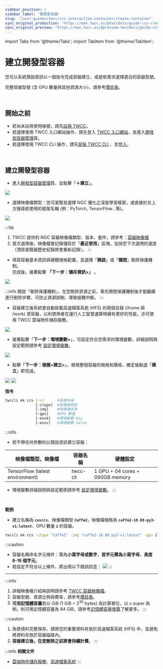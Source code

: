 ```yaml
---
sidebar_position: 1
sidebar_label: '開發型容器'
slug: '/user-guides/twcc/ccs-interactive-container/create-container'
sync_original_production: 'https://man.twcc.ai/@twccdocs/guide-ccs-create-zh' 
sync_original_preview: 'https://man.twcc.ai/@preview-twccdocs/guide-ccs-create-zh' 
---
```


import Tabs from '@theme/Tabs';
import TabItem from '@theme/TabItem';

# 建立開發型容器

您可以系統預設資訊以一個指令完成容器建立，或是依需求選擇適合的容器型號。

完整容器型號 (含 GPU 數量與其他資源大小)，請參考[價目表](pricing.mdx#容器運算服務-container-compute-service-ccs)。

<br/>


## 開始之前

- 若尚未註冊使用帳號，請先[註冊 TWCC](/user-guides/member-center/membership/sign-up-for-twcc.md)。
- 若選擇使用 TWCC 入口網站操作，請先登入 [TWCC 入口網站](https://www.twcc.ai/)，並進入[開發型容器管理](/docs/user-guides/twcc/ccs-interactive-container/containers/manage-containers.md)頁。
- 若選擇使用 TWCC CLI 操作，請先[安裝 TWCC CLI](https://github.com/twcc/TWCC-CLI) 、並[登入](https://github.com/twcc/TWCC-CLI)。

<br/>


## 建立開發型容器

<Tabs>
<TabItem value="TWCC 入口網站" label="TWCC 入口網站">

* 進入[開發型容器管理](/docs/user-guides/twcc/ccs-interactive-container/containers/manage-containers.md)頁，並點擊「**＋建立**」。

![](https://i.imgur.com/lpBLaPf.png)

* 選擇映像檔類型：您可瀏覽並選擇 NGC 優化之深度學習框架，或直接於左上方搜尋欲使用的框架名稱 (例：PyTorch, TensorFlow...等)。

![](https://cos.twcc.ai/SYS-MANUAL/uploads/upload_f3c003776fbf81f0ebae37ae3dba97e3.png)

:::tip
1. TWCC 提供的 NGC 容器映像檔類型、版本、套件，請參考：[<ins>容器映像檔</ins>](/docs/ccs-interactive-container/images/manage.md)
2. 首次選用後，映像檔會記錄儲存於「**最近使用**」區塊，加快您下次選用的速度（清除瀏覽器歷史紀錄將會重新記錄）。
:::

* 填寫容器基本資訊與硬體規格配置，並選擇「**開啟**」或「**關閉**」刪除保護機制。<br/>
完成後，接著點擊 **「下一步：儲存資訊>」** 。

![](https://cos.twcc.ai/SYS-MANUAL/uploads/upload_ba201ac8e196f736b6d0616938766c16.png)

:::info
開啟「刪除保護機制」，在您刪除資源之前，需先關閉保護機制後才能繼續進行刪除步驟，可防止資源誤刪，導致服務中斷。
:::

* 容器建立後系統會自動掛載高速檔案系統 (HFS) 的兩個目錄 (/home 與 /work) 至容器，以利使用者在運行人工智慧運算時擁有更好的性能，亦可使用 TWCC 雲端物件儲存服務。

![](https://cos.twcc.ai/SYS-MANUAL/uploads/upload_d801834abe5f168c9fc1d77253e106f4.png)

* 接著點擊「**下一步：環境變數>**」，可設定符合您需求的環境變數，詳細說明與設定範例請參考 [<ins>設定環境變數</ins>](../../tutorials/set-environment-variables.md)。

![](https://cos.twcc.ai/SYS-MANUAL/uploads/upload_ebcf6338e3bba3e49f69c4eb3dcefd00.png)

* 點擊「**下一步：檢閱+建立>**」，檢視整個容器的規格和價格，確定後點選「**建立**」即完成。

![](https://cos.twcc.ai/SYS-MANUAL/uploads/upload_0eab8ab1660cace6b843aea7cbb1e808.png)
![](https://cos.twcc.ai/SYS-MANUAL/uploads/upload_cb943abf574920c1a1a46b62e4695590.png)

</TabItem>
<TabItem value="TWCC CLI" label="TWCC CLI">

**指令**

```bash
twccli mk ccs [-n]      #容器名稱
              [-itype]  #映像檔類型
              [-img]    #映像檔版本
              [-gpu]    #GPU 數量
              [-envk]   #環境變數 Key
              [-envv]   #環境變數 Value
```

:::info
- 若不帶任何參數則以預設資訊建立容器：

| 映像檔類型、映像檔 | 容器名稱 |硬體設定|
| -------- | -------- | -------- |
| TensorFlow (latest environment)    | twcc-cli     | 1 GPU + 04 cores + 090GB memory |

- 環境變數詳細說明與設定範例請參考 [<ins>設定環境變數</ins>](../../tutorials/set-environment-variables.md)。
:::

<br/>

**範例**

- 建立名稱為 **`cusccs`**、映像檔類型 **`Caffe2`**，映像檔規格為 **`caffe2-18.08-py3-v1:latest`**、GPU 數量 **`2`** 的容器。

```bash
twccli mk ccs -itype "Caffe2" -img "caffe2-18.08-py3-v1:latest" -gpu 2 -n cusccs
```

:::caution
- 容器名稱命名字元條件：需為**小寫字母或數字**，**首字元需為小寫字母**，**長度 6-16 個字元**。
-  若設定不符合以上條件，將出現以下錯誤訊息：
![](https://cos.twcc.ai/SYS-MANUAL/uploads/upload_095834bd7ee5d99d3a70596a7c462629.png)
:::

</TabItem>
</Tabs>

---

:::info
1. 詳細映像檔介紹與說明請參考 [<ins>TWCC 容器映像檔</ins>](/docs/ccs-interactive-container-concepts-images/overview.md)。
2. 容器型號、資源比例與費率，請參考[<ins>價目表</ins>](/docs/pricing.mdx#容器運算服務-container-compute-service-ccs)。
3. **可用記憶體容量**若以 GiB (1 GiB = 2<sup>30</sup> bytes) 為計算單位，以 c.super 為例，則可用記憶體容量為 84 GiB，請參考[<ins>記憶體容量換算</ins>](../../concepts/container-memory-capacity-conversion.md)了解更多。
:::

:::caution
1. 為使資料完整保存，請將您的重要資料存放於高速檔案系統 (HFS) 中，並避免將資料存放於容器磁碟內。
2. **容器建立後，在您刪除之前將會持續計費**。
:::

:::info **相關文件**
- <a href="/docs/cos/overview"><ins>雲端物件儲存服務</ins></a>、<a href="/docs/hfs/overview"><ins>高速檔案系統</ins></a>
:::